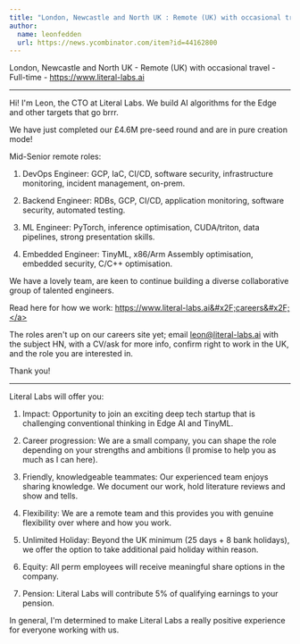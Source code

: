 ```yaml
---
title: "London, Newcastle and North UK : Remote (UK) with occasional travel"
author:
  name: leonfedden
  url: https://news.ycombinator.com/item?id=44162800
---
```


<JobNavigation />

London, Newcastle and North UK - Remote (UK) with occasional travel - Full-time - <a href="https:&#x2F;&#x2F;www.literal-labs.ai" rel="nofollow">https:&#x2F;&#x2F;www.literal-labs.ai</a>

---

Hi! I&#x27;m Leon, the CTO at Literal Labs. We build AI algorithms for the Edge and other targets that go brrr.

We have just completed our £4.6M pre-seed round and are in pure creation mode!

Mid-Senior remote roles:

1. DevOps Engineer: GCP, IaC, CI&#x2F;CD, software security, infrastructure monitoring, incident management, on-prem.

2. Backend Engineer: RDBs, GCP, CI&#x2F;CD, application monitoring, software security, automated testing.

3. ML Engineer: PyTorch, inference optimisation, CUDA&#x2F;triton, data pipelines, strong presentation skills.

4. Embedded Engineer: TinyML, x86&#x2F;Arm Assembly optimisation, embedded security, C&#x2F;C++ optimisation.

We have a lovely team, are keen to continue building a diverse collaborative group of talented engineers.

Read here for how we work: <a href="https:&#x2F;&#x2F;www.literal-labs.ai&#x2F;careers&#x2F;" rel="nofollow">https:&#x2F;&#x2F;www.literal-labs.ai&#x2F;careers&#x2F;</a>

The roles aren&#x27;t up on our careers site yet; email leon@literal-labs.ai with the subject HN, with a CV&#x2F;ask for more info, confirm right to work in the UK, and the role you are interested in.

Thank you!

---

Literal Labs will offer you:

1. Impact: Opportunity to join an exciting deep tech startup that is challenging conventional thinking in Edge AI and TinyML.

2. Career progression: We are a small company, you can shape the role depending on your strengths and ambitions (I promise to help you as much as I can here).

3. Friendly, knowledgeable teammates: Our experienced team enjoys sharing knowledge. We document our work, hold literature reviews and show and tells.

4. Flexibility: We are a remote team and this provides you with genuine flexibility over where and how you work.

5. Unlimited Holiday: Beyond the UK minimum (25 days + 8 bank holidays), we offer the option to take additional paid holiday within reason.

6. Equity: All perm employees will receive meaningful share options in the company.

7. Pension: Literal Labs will contribute 5% of qualifying earnings to your pension.

In general, I&#x27;m determined to make Literal Labs a really positive experience for everyone working with us.
<JobApplication />

